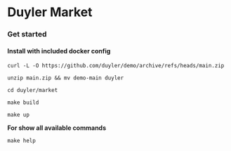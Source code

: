 # Duyler Market

### Get started

#### Install with included docker config

```shell
curl -L -O https://github.com/duyler/demo/archive/refs/heads/main.zip
```
```shell
unzip main.zip && mv demo-main duyler
```
```shell
cd duyler/market
```
```shell
make build
```
```shell
make up
```

**For show all available commands**

```shell
make help
```
